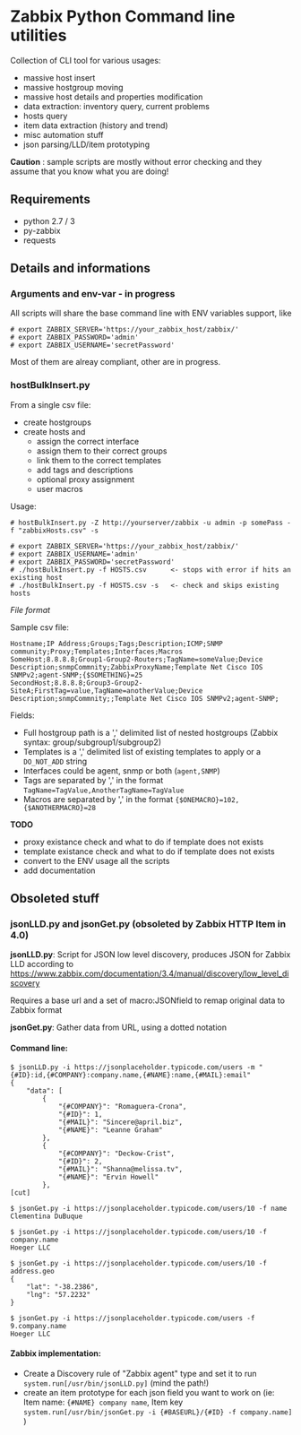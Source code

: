 # Zabbix Python Command line utilities

Collection of CLI tool for various usages:

- massive host insert
- massive hostgroup moving
- massive host details and properties modification
- data extraction: inventory query, current problems
- hosts query
- item data extraction (history and trend)
- misc automation stuff
- json parsing/LLD/item prototyping

**Caution** : sample scripts are mostly without error checking and they assume that you know what you are doing!

## Requirements

- python 2.7 / 3
- py-zabbix
- requests

## Details and informations

### Arguments and env-var - in progress

All scripts will share the base command line with ENV variables support, like

```
# export ZABBIX_SERVER='https://your_zabbix_host/zabbix/'
# export ZABBIX_PASSWORD='admin'
# export ZABBIX_USERNAME='secretPassword'
```

Most of them are alreay compliant, other are in progress.

### hostBulkInsert.py

From a single csv file:

- create hostgroups
- create hosts and
  - assign the correct interface
  - assign them to their correct groups
  - link them to the correct templates
  - add tags and descriptions
  - optional proxy assignment
  - user macros

Usage:

```
# hostBulkInsert.py -Z http://yourserver/zabbix -u admin -p somePass -f "zabbixHosts.csv" -s

# export ZABBIX_SERVER='https://your_zabbix_host/zabbix/'
# export ZABBIX_USERNAME='admin'
# export ZABBIX_PASSWORD='secretPassword'
# ./hostBulkInsert.py -f HOSTS.csv      <- stops with error if hits an existing host
# ./hostBulkInsert.py -f HOSTS.csv -s   <- check and skips existing hosts

```

_File format_

Sample csv file:

```
Hostname;IP Address;Groups;Tags;Description;ICMP;SNMP community;Proxy;Templates;Interfaces;Macros
SomeHost;8.8.8.8;Group1-Group2-Routers;TagName=someValue;Device Description;snmpCommnity;ZabbixProxyName;Template Net Cisco IOS SNMPv2;agent-SNMP;{$SOMETHING}=25
SecondHost;8.8.8.8;Group3-Group2-SiteA;FirstTag=value,TagName=anotherValue;Device Description;snmpCommnity;;Template Net Cisco IOS SNMPv2;agent-SNMP;
```

Fields:

- Full hostgroup path is a ',' delimited list of nested hostgroups (Zabbix syntax: group/subgroup1/subgroup2)
- Templates is a ',' delimited list of existing templates to apply or a `DO_NOT_ADD` string
- Interfaces could be agent, snmp or both (`agent,SNMP`)
- Tags are separated by ',' in the format `TagName=TagValue,AnotherTagName=TagValue`
- Macros are separated by ',' in the format `{$ONEMACRO}=102,{$ANOTHERMACRO}=28`

**TODO**

- proxy existance check and what to do if template does not exists
- template existance check and what to do if template does not exists
- convert to the ENV usage all the scripts
- add documentation

## Obsoleted stuff

### jsonLLD.py and jsonGet.py (obsoleted by Zabbix HTTP Item in 4.0)

**jsonLLD.py**: Script for JSON low level discovery, produces JSON for Zabbix LLD according to https://www.zabbix.com/documentation/3.4/manual/discovery/low_level_discovery

Requires a base url and a set of macro:JSONfield to remap original data to Zabbix format

**jsonGet.py**: Gather data from URL, using a dotted notation

#### Command line:

```
$ jsonLLD.py -i https://jsonplaceholder.typicode.com/users -m "{#ID}:id,{#COMPANY}:company.name,{#NAME}:name,{#MAIL}:email"
{
    "data": [
        {
            "{#COMPANY}": "Romaguera-Crona",
            "{#ID}": 1,
            "{#MAIL}": "Sincere@april.biz",
            "{#NAME}": "Leanne Graham"
        },
        {
            "{#COMPANY}": "Deckow-Crist",
            "{#ID}": 2,
            "{#MAIL}": "Shanna@melissa.tv",
            "{#NAME}": "Ervin Howell"
        },
[cut]
```

```
$ jsonGet.py -i https://jsonplaceholder.typicode.com/users/10 -f name
Clementina DuBuque

$ jsonGet.py -i https://jsonplaceholder.typicode.com/users/10 -f company.name
Hoeger LLC

$ jsonGet.py -i https://jsonplaceholder.typicode.com/users/10 -f address.geo
{
    "lat": "-38.2386",
    "lng": "57.2232"
}

$ jsonGet.py -i https://jsonplaceholder.typicode.com/users -f 9.company.name
Hoeger LLC

```

#### Zabbix implementation:

- Create a Discovery rule of "Zabbix agent" type and set it to run `system.run[/usr/bin/jsonLLD.py]` (mind the path!)
- create an item prototype for each json field you want to work on (ie: Item name: `{#NAME} company name`, Item key `system.run[/usr/bin/jsonGet.py -i {#BASEURL}/{#ID} -f company.name]` )
